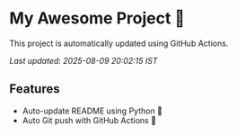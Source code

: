 # My Awesome Project 🚀

This project is automatically updated using GitHub Actions.

_Last updated: 2025-08-09 20:02:15 IST_

## Features
- Auto-update README using Python 🐍
- Auto Git push with GitHub Actions 🤖
